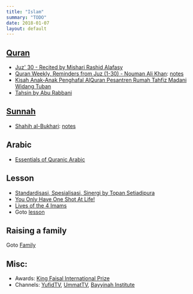 ```yaml
---
title: "Islam"
summary: "TODO"
date: 2018-01-07
layout: default
---
```


## [Quran](https://quran.com/)
* [Juz' 30 - Recited by Mishari Rashid Alafasy](https://www.youtube.com/watch?v=HK8b1CUxyhw)
* [Quran Weekly, Reminders from Juz (1-30) - Nouman Ali Khan](https://www.youtube.com/playlist?list=PLFP6-6Ao4FMm5FnIT9QvstEmhWNugJlNO): [notes](https://github.com/tttor/islam/blob/master/quran/quran_weekly_nak.md)
* [Kisah Anak-Anak Penghafal AlQuran Pesantren Rumah Tahfiz Madani Widang Tuban](https://www.youtube.com/watch?v=-WW2YCXnXRo)
* [Tahsin by Abu Rabbani](https://www.youtube.com/watch?v=lgTVLVdpl6A)

## [Sunnah](https://sunnah.com/)
* [Shahih al-Bukhari](https://sunnah.com/bukhari): [notes](https://github.com/tttor/islam/blob/master/sunnah/shahih_bukhari.md)

## Arabic
* [Essentials of Quranic Arabic](http://kalamullah.com/essentials-of-arabic.html)

## Lesson
* [Standardisasi, Spesialisasi, Sinergi by Topan Setiadipura](https://www.youtube.com/watch?v=C7IOZW7a8pg&feature=share)
* [You Only Have One Shot At Life!](https://www.youtube.com/watch?v=v6wPnqxyiRo)
* [Lives of the 4 Imams](https://www.youtube.com/playlist?list=PL2F529982E0608204)
* Goto [lesson](https://github.com/tttor/islam/tree/master/lesson)

## Raising a family
Goto [Family](http://tttor.github.io/family)

## Misc:
* Awards: [King Faisal International Prize](http://kfip.org/en)
* Channels: [YufidTV](https://www.youtube.com/channel/UCX-4mrOc5r691SzDhHtkOgw), [UmmatTV](https://www.youtube.com/channel/UChq7NDxIkiwKCFRt6Qmn-Bw), [Bayyinah Institute](https://www.youtube.com/channel/UCRtiU-lpcBSi-ipFKyfIkug)
